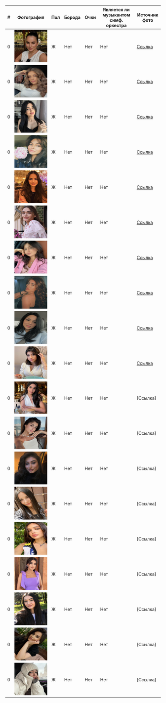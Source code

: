| # | Фотография | Пол | Борода | Очки | Является ли музыкантом симф. оркестра | Источник фото |
|---|---|---|---|---|---|---|
| 0 |![](img1.png)  | Ж | Нет | Нет | Нет | [Ссылка](https://www.instagram.com/_marychka1_/) |
| 0 |![](img2.png)  | Ж | Нет | Нет | Нет | [Ссылка](https://www.instagram.com/mari.virabi/) |
| 0 |![](img3.png)  | Ж | Нет | Нет | Нет | [Ссылка](https://www.instagram.com/ms.runni/) |
| 0 |![](img4.png)  | Ж | Нет | Нет | Нет | [Ссылка](https://www.instagram.com/ayvazova_v/) |
| 0 |![](img5.png)  | Ж | Нет | Нет | Нет | [Ссылка](https://www.instagram.com/amina_kafarova/) |
| 0 |![](img6.png)  | Ж | Нет | Нет | Нет | [Ссылка](https://www.instagram.com/lilit_karyan/) |
| 0 |![](img7.png)  | Ж | Нет | Нет | Нет | [Ссылка](https://www.instagram.com/aniaroyan/) |
| 0 |![](img8.png)  | Ж | Нет | Нет | Нет | [Ссылка](https://www.instagram.com/rozi___mar/) |
| 0 |![](img9.png)  | Ж | Нет | Нет | Нет | [Ссылка](https://www.instagram.com/__jerena_i/) |
| 0 |![](img10.png)  | Ж | Нет | Нет | Нет | [Ссылка](https://www.instagram.com/aa.linn.aa28/) |
| 0 |![](img11.png)  | Ж | Нет | Нет | Нет | [Ссылка] |
| 0 |![](img12.png)  | Ж | Нет | Нет | Нет | [Ссылка] |
| 0 |![](img13.png)  | Ж | Нет | Нет | Нет | [Ссылка] |
| 0 |![](img14.png)  | Ж | Нет | Нет | Нет | [Ссылка] |
| 0 |![](img15.png)  | Ж | Нет | Нет | Нет | [Ссылка] |
| 0 |![](img16.png)  | Ж | Нет | Нет | Нет | [Ссылка] |
| 0 |![](img17.png)  | Ж | Нет | Нет | Нет | [Ссылка] |
| 0 |![](img18.png)  | Ж | Нет | Нет | Нет | [Ссылка] |
| 0 |![](img19.png)  | Ж | Нет | Нет | Нет | [Ссылка] |
